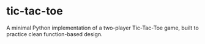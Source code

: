# tic-tac-toe
A minimal Python implementation of a two-player Tic-Tac-Toe game, built to practice clean function-based design.
